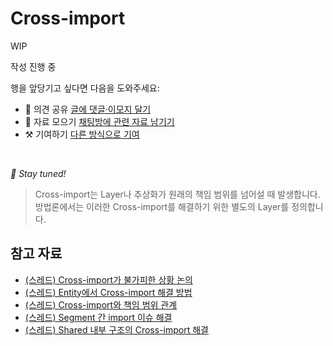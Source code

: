 # Cross-import

WIP

작성 진행 중

행을 앞당기고 싶다면 다음을 도와주세요:

* 📢 의견 공유 [글에 댓글·이모지 달기](https://github.com/feature-sliced/documentation/issues/220)
* 💬 자료 모으기 [채팅방에 관련 자료 남기기](https://t.me/feature_sliced)
* ⚒️ 기여하기 [다른 방식으로 기여](https://github.com/feature-sliced/documentation/blob/master/CONTRIBUTING.md)

<br />

*🍰 Stay tuned!*

> Cross-import는 Layer나 추상화가 원래의 책임 범위를 넘어설 때 발생합니다. 방법론에서는 이러한 Cross-import를 해결하기 위한 별도의 Layer를 정의합니다.

## 참고 자료[​](#참고-자료 "해당 헤딩으로 이동")

* [(스레드) Cross-import가 불가피한 상황 논의](https://t.me/feature_sliced/4515)
* [(스레드) Entity에서 Cross-import 해결 방법](https://t.me/feature_sliced/3678)
* [(스레드) Cross-import와 책임 범위 관계](https://t.me/feature_sliced/3287)
* [(스레드) Segment 간 import 이슈 해결](https://t.me/feature_sliced/4021)
* [(스레드) Shared 내부 구조의 Cross-import 해결](https://t.me/feature_sliced/3618)
